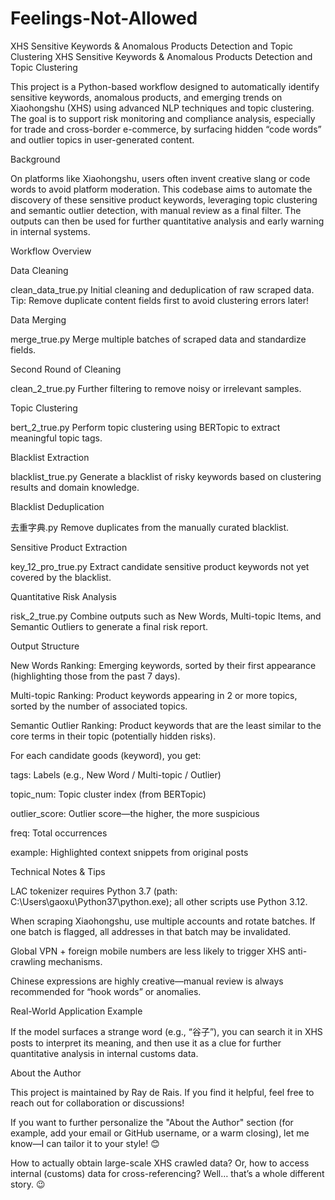 # Feelings-Not-Allowed
XHS Sensitive Keywords &amp; Anomalous Products Detection and Topic Clustering
XHS Sensitive Keywords & Anomalous Products Detection and Topic Clustering

This project is a Python-based workflow designed to automatically identify sensitive keywords, anomalous products, and emerging trends on Xiaohongshu (XHS) using advanced NLP techniques and topic clustering. The goal is to support risk monitoring and compliance analysis, especially for trade and cross-border e-commerce, by surfacing hidden “code words” and outlier topics in user-generated content.

Background

On platforms like Xiaohongshu, users often invent creative slang or code words to avoid platform moderation. This codebase aims to automate the discovery of these sensitive product keywords, leveraging topic clustering and semantic outlier detection, with manual review as a final filter. The outputs can then be used for further quantitative analysis and early warning in internal systems.

Workflow Overview

Data Cleaning

clean_data_true.py
Initial cleaning and deduplication of raw scraped data.
Tip: Remove duplicate content fields first to avoid clustering errors later!

Data Merging

merge_true.py
Merge multiple batches of scraped data and standardize fields.

Second Round of Cleaning

clean_2_true.py
Further filtering to remove noisy or irrelevant samples.

Topic Clustering

bert_2_true.py
Perform topic clustering using BERTopic to extract meaningful topic tags.

Blacklist Extraction

blacklist_true.py
Generate a blacklist of risky keywords based on clustering results and domain knowledge.

Blacklist Deduplication

去重字典.py
Remove duplicates from the manually curated blacklist.

Sensitive Product Extraction

key_12_pro_true.py
Extract candidate sensitive product keywords not yet covered by the blacklist.

Quantitative Risk Analysis

risk_2_true.py
Combine outputs such as New Words, Multi-topic Items, and Semantic Outliers to generate a final risk report.

Output Structure

New Words Ranking: Emerging keywords, sorted by their first appearance (highlighting those from the past 7 days).

Multi-topic Ranking: Product keywords appearing in 2 or more topics, sorted by the number of associated topics.

Semantic Outlier Ranking: Product keywords that are the least similar to the core terms in their topic (potentially hidden risks).

For each candidate goods (keyword), you get:

tags: Labels (e.g., New Word / Multi-topic / Outlier)

topic_num: Topic cluster index (from BERTopic)

outlier_score: Outlier score—the higher, the more suspicious

freq: Total occurrences

example: Highlighted context snippets from original posts

Technical Notes & Tips

LAC tokenizer requires Python 3.7 (path: C:\Users\gaoxu\Python37\python.exe);
all other scripts use Python 3.12.

When scraping Xiaohongshu, use multiple accounts and rotate batches. If one batch is flagged, all addresses in that batch may be invalidated.

Global VPN + foreign mobile numbers are less likely to trigger XHS anti-crawling mechanisms.

Chinese expressions are highly creative—manual review is always recommended for “hook words” or anomalies.

Real-World Application Example

If the model surfaces a strange word (e.g., “谷子”), you can search it in XHS posts to interpret its meaning, and then use it as a clue for further quantitative analysis in internal customs data.

About the Author

This project is maintained by Ray de Rais.
If you find it helpful, feel free to reach out for collaboration or discussions!

If you want to further personalize the "About the Author" section (for example, add your email or GitHub username, or a warm closing), let me know—I can tailor it to your style! 😊

How to actually obtain large-scale XHS crawled data? Or, how to access internal (customs) data for cross-referencing?
Well… that’s a whole different story. 😉
